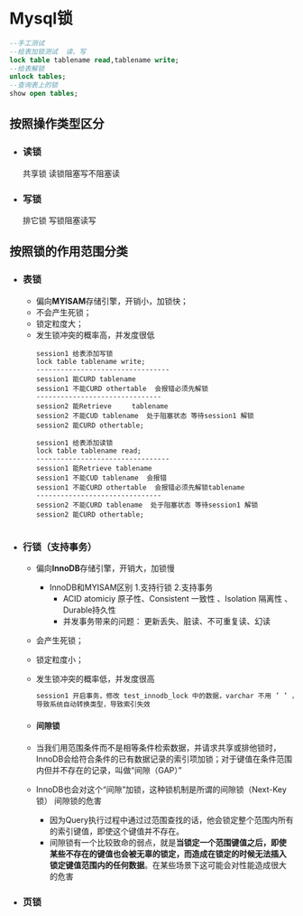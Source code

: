 # Mysql锁

```sql
--手工测试
--给表加锁测试  读、写
lock table tablename read,tablename write;
--给表解锁
unlock tables;
--查询表上的锁
show open tables;
```

## **按照操作类型区分**

- ### 读锁    

  共享锁  读锁阻塞写不阻塞读

- ### 写锁   

    排它锁  写锁阻塞读写

## **按照锁的作用范围分类**

- ### 表锁
  
  - 偏向**MYISAM**存储引擎，开销小，加锁快；
  - 不会产生死锁；
  - 锁定粒度大；
  - 发生锁冲突的概率高，并发度很低
    ```text
    session1 给表添加写锁
    lock table tablename write;
    ---------------------------------
    session1 能CURD tablename
    session1 不能CURD othertable  会报错必须先解锁
    -------------------------------
    session2 能Retrieve     tablename
    session2 不能CUD tablename  处于阻塞状态 等待session1 解锁
    session2 能CURD othertable;
    ```
    ```text
    session1 给表添加读锁
    lock table tablename read;
    ---------------------------------
    session1 能Retrieve tablename
    session1 不能CUD tablename  会报错
    session1 不能CURD othertable  会报错必须先解锁tablename
    -------------------------------
    session2 不能CURD tablename  处于阻塞状态 等待session1 解锁
    session2 能CURD othertable;
    ```
  ```
  
  ```
  
- ### 行锁（支持事务）
  
  - 偏向**InnoDB**存储引擎，开销大，加锁慢
    - InnoDB和MYISAM区别  1.支持行锁  2.支持事务
      - ACID  atomiciy 原子性、Consistent 一致性 、Isolation 隔离性 、Durable持久性
      - 并发事务带来的问题： 更新丢失、脏读、不可重复读、幻读
  - 会产生死锁；
  - 锁定粒度小；
  - 发生锁冲突的概率低，并发度很高
    ```txt
    session1 开启事务，修改 test_innodb_lock 中的数据，varchar 不用 ’ ’ ，
    导致系统自动转换类型，导致索引失效
    ```
  - #### 间隙锁
    
  - 当我们用范围条件而不是相等条件检索数据，并请求共享或排他锁时，InnoDB会给符合条件的已有数据记录的索引项加锁；对于键值在条件范围内但并不存在的记录，叫做“间隙（GAP）”
  - InnoDB也会对这个“间隙”加锁，这种锁机制是所谓的间隙锁（Next-Key锁）
    间隙锁的危害
    - 因为Query执行过程中通过过范围查找的话，他会锁定整个范围内所有的索引键值，即使这个键值并不存在。
    - 间隙锁有一个比较致命的弱点，就是**当锁定一个范围键值之后，即使某些不存在的键值也会被无辜的锁定，而造成在锁定的时候无法插入锁定键值范围内的任何数据**。在某些场景下这可能会对性能造成很大的危害
- ### 页锁

